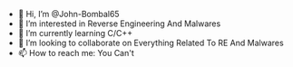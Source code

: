 - 👋 Hi, I’m @John-Bombal65
- 👀 I’m interested in Reverse Engineering And Malwares
- 🌱 I’m currently learning C/C++
- 💞️ I’m looking to collaborate on Everything Related To RE And Malwares
- 📫 How to reach me: You Can't

<!---
John-Bombal65/John-Bombal65 is a ✨ special ✨ repository because its `README.md` (this file) appears on your GitHub profile.
You can click the Preview link to take a look at your changes.
--->
